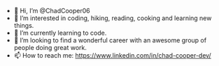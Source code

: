 - 👋 Hi, I’m @ChadCooper06
- 👀 I’m interested in coding, hiking, reading, cooking and learning new things.
- 🌱 I’m currently learning to code.
- 💞️ I’m looking to find a wonderful career with an awesome group of people doing great work.
- 📫 How to reach me: https://www.linkedin.com/in/chad-cooper-dev/

<!---
ChadCooper06/ChadCooper06 is a ✨ special ✨ repository because its `README.md` (this file) appears on your GitHub profile.
You can click the Preview link to take a look at your changes.
--->
